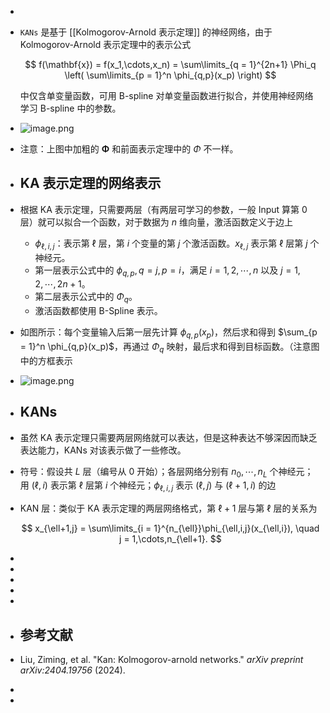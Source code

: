 -
- `KANs` 是基于 [[Kolmogorov-Arnold 表示定理]] 的神经网络，由于 Kolmogorov-Arnold 表示定理中的表示公式
  
  $$ f(\mathbf{x}) = f(x_1,\cdots,x_n) = \sum\limits_{q = 1}^{2n+1} \Phi_q \left( \sum\limits_{p = 1}^n \phi_{q,p}(x_p) \right) $$
  
  中仅含单变量函数，可用 B-spline 对单变量函数进行拟合，并使用神经网络学习 B-spline 中的参数。
- ![image.png](../assets/image_1719643618104_0.png)
- 注意：上图中加粗的 $\bm \Phi$ 和前面表示定理中的 $\Phi$ 不一样。
- ## KA 表示定理的网络表示
- 根据 KA 表示定理，只需要两层（有两层可学习的参数，一般 Input 算第 0 层）就可以拟合一个函数，对于数据为 $n$ 维向量，激活函数定义于边上
	- $\phi_{\ell,i,j}$：表示第 $\ell$ 层，第 $i$ 个变量的第 $j$ 个激活函数。$x_{\ell,j}$ 表示第 $\ell$ 层第 $j$ 个神经元。
	- 第一层表示公式中的 $\phi_{q,p}, q = j, p = i$，满足 $i = 1,2,\cdots,n$ 以及 $j = 1,2,\cdots,2n+1$。
	- 第二层表示公式中的 $\Phi_q$。
	- 激活函数都使用 B-Spline 表示。
- 如图所示：每个变量输入后第一层先计算 $\phi_{q,p}(x_p)$，然后求和得到 $\sum_{p = 1}^n \phi_{q,p}(x_p)$，再通过 $\Phi_q$ 映射，最后求和得到目标函数。（注意图中的方框表示
- ![image.png](../assets/image_1719645400141_0.png)
- ## KANs
- 虽然 KA 表示定理只需要两层网络就可以表达，但是这种表达不够深因而缺乏表达能力，KANs 对该表示做了一些修改。
- 符号：假设共 $L$ 层（编号从 $0$ 开始）；各层网络分别有 $n_0,\cdots,n_L$ 个神经元；用 $(\ell,i)$ 表示第 $\ell$ 层第 $i$ 个神经元；$\phi_{\ell,i,j}$ 表示 $(\ell,j)$ 与 $(\ell+1, i)$ 的边
- KAN 层：类似于 KA 表示定理的两层网络格式，第 $\ell+1$ 层与第 $\ell$ 层的关系为
  
  $$ x_{\ell+1,j} = \sum\limits_{i = 1}^{n_{\ell}}\phi_{\ell,i,j}(x_{\ell,i}), \quad j = 1,\cdots,n_{\ell+1}. $$
-
-
-
-
-
- ## 参考文献
- Liu, Ziming, et al. "Kan: Kolmogorov-arnold networks." *arXiv preprint arXiv:2404.19756* (2024).
-
-